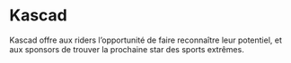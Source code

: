 # Kascad

Kascad offre aux riders l’opportunité de faire reconnaître leur potentiel, et aux sponsors de trouver la prochaine star des sports extrêmes.
